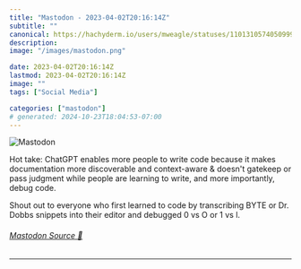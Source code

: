 ```yaml
---
title: "Mastodon - 2023-04-02T20:16:14Z"
subtitle: ""
canonical: https://hachyderm.io/users/mweagle/statuses/110131057405099923
description:
image: "/images/mastodon.png"

date: 2023-04-02T20:16:14Z
lastmod: 2023-04-02T20:16:14Z
image: ""
tags: ["Social Media"]

categories: ["mastodon"]
# generated: 2024-10-23T18:04:53-07:00
---
```

![Mastodon](/images/mastodon.png)

<p>Hot take: ChatGPT enables more people to write code because it makes documentation more discoverable and context-aware &amp; doesn&#39;t gatekeep or pass judgment while people are learning to write, and more importantly, debug code. </p><p>Shout out to everyone who first learned to code by transcribing BYTE or Dr. Dobbs snippets into their editor and debugged 0 vs O or 1 vs l.</p>


###### [Mastodon Source 🐘](https://hachyderm.io/@mweagle/110131057405099923)

___
